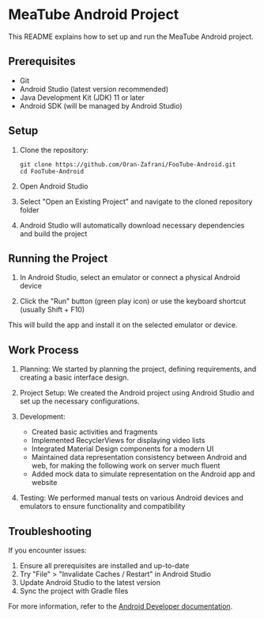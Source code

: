 # MeaTube Android Project

This README explains how to set up and run the MeaTube Android project.

## Prerequisites

- Git
- Android Studio (latest version recommended)
- Java Development Kit (JDK) 11 or later
- Android SDK (will be managed by Android Studio)

## Setup

1. Clone the repository:
   ```
   git clone https://github.com/Oran-Zafrani/FooTube-Android.git
   cd FooTube-Android
   ```

2. Open Android Studio

3. Select "Open an Existing Project" and navigate to the cloned repository folder

4. Android Studio will automatically download necessary dependencies and build the project

## Running the Project

1. In Android Studio, select an emulator or connect a physical Android device

2. Click the "Run" button (green play icon) or use the keyboard shortcut (usually Shift + F10)

This will build the app and install it on the selected emulator or device.

## Work Process

1. Planning: We started by planning the project, defining requirements, and creating a basic interface design.

2. Project Setup: We created the Android project using Android Studio and set up the necessary configurations.

3. Development:
   - Created basic activities and fragments
   - Implemented RecyclerViews for displaying video lists
   - Integrated Material Design components for a modern UI
   - Maintained data representation consistency between Android and web, for making the following work on server much fluent
   - Added mock data to simulate representation on the Android app and website

4. Testing: We performed manual tests on various Android devices and emulators to ensure functionality and compatibility

## Troubleshooting

If you encounter issues:
1. Ensure all prerequisites are installed and up-to-date
2. Try "File" > "Invalidate Caches / Restart" in Android Studio
3. Update Android Studio to the latest version
4. Sync the project with Gradle files

For more information, refer to the [Android Developer documentation](https://developer.android.com/docs).
